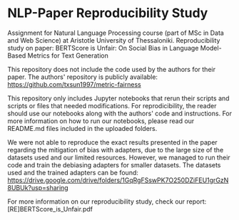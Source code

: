 # NLP-Paper Reproducibility Study
Assignment for Natural Language Processing course (part of MSc in Data and Web Science) at Aristotle University of Thessaloniki. 
Reproducibility study on paper:
BERTScore is Unfair: On Social Bias in Language Model-Based Metrics for Text Generation

This repository does not include the code used by the authors for their paper. The authors' repository is publicly available: 
https://github.com/txsun1997/metric-fairness

This repository only includes Jupyter notebooks that rerun their scripts and scripts or files that needed modifications. For reprodicibility, the reader should use our notebooks along with the authors' code and instructions. For more information on how to run our notebooks, please read our README.md files included in the uploaded folders.

We were not able to reproduce the exact results presented in the paper regarding the mitigation of bias with adapters, due to the large size of the datasets used and our limited resources. However, we managed to run their code and train the debiasing adapters for smaller datasets. The datasets used and the trained adapters can be found:
https://drive.google.com/drive/folders/1GqRgFSswPK7O250DZiFEU1grGzN8UBUk?usp=sharing

For more information on our reproducibility study, check our report: [RE]BERTScore_is_Unfair.pdf



